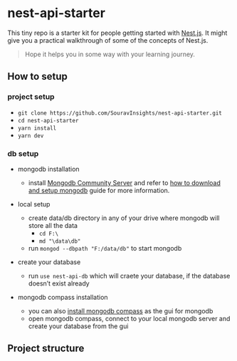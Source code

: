 # nest-api-starter

This tiny repo is a starter kit for people getting started with [Nest.js](https://nestjs.com/). 
It might give you a practical walkthrough of some of the concepts of Nest.js. 

> Hope it helps you in some way with your learning journey.

## How to setup

### project setup
- `git clone https://github.com/SouravInsights/nest-api-starter.git`
- `cd nest-api-starter`
- `yarn install`
- `yarn dev`
### db setup

- mongodb installation
  - install [Mongodb Community Server](https://www.mongodb.com/try/download/community?tck=docs_server) and refer to [how to download and setup mongodb](https://docs.mongodb.com/manual/tutorial/install-mongodb-on-windows/) guide for more information.
- local setup
  - create data/db directory in any of your drive where mongodb will store all the data
    - `cd F:\`
    - `md "\data\db"`
  - run `mongod --dbpath "F:/data/db"` to start mongodb
- create your database
  -  run `use nest-api-db` which will craete your database, if the database doesn’t exist already
  
- mongodb compass installation
  - you can also [install mongodb compass](https://docs.mongodb.com/compass/master/install) as the gui for mongodb
  - open mongodb compass, connect to your local mongodb server and create your database from the gui

## Project structure
